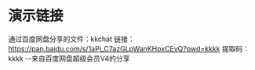 # 演示链接

通过百度网盘分享的文件：kkchat
链接：https://pan.baidu.com/s/1aPj_C7azGLpWanKHpxCEvQ?pwd=kkkk 
提取码：kkkk 
--来自百度网盘超级会员V4的分享
